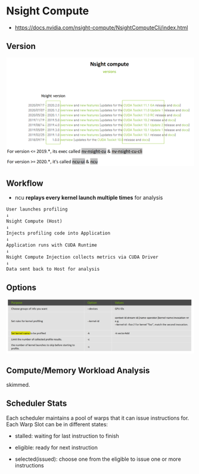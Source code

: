 # Nsight Compute
- https://docs.nvidia.com/nsight-compute/NsightComputeCli/index.html

## Version
![alt text](image-3.png)

## Workflow
- ncu **replays every kernel launch multiple times** for analysis
```text
User launches profiling
↓
Nsight Compute (Host)
↓
Injects profiling code into Application
↓
Application runs with CUDA Runtime
↓
Nsight Compute Injection collects metrics via CUDA Driver
↓
Data sent back to Host for analysis
```

## Options
![alt text](image-4.png)

## Compute/Memory Workload Analysis
skimmed.

## Scheduler Stats
Each scheduler maintains a pool of warps that it can issue instructions for. Each Warp Slot can be in different states:

- stalled: waiting for last instruction to finish

- eligible: ready for next instruction

- selected(issued): choose one from the eligible to issue one or more instructions
